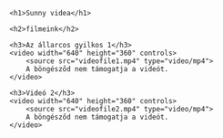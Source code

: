 <html lang="hu">
<head>
    <meta charset="UTF-8">
    <meta name="viewport" content="width=device-width, initial-scale=1.0">
    <title>Weboldal Címe</title>
</head>
<body>

    <h1>Sunny videa</h1>

    <h2>filmeink</h2>

    <h3>Az állarcos gyilkos 1</h3>
    <video width="640" height="360" controls>
        <source src="videofile1.mp4" type="video/mp4">
        A böngésződ nem támogatja a videót.
    </video>

    <h3>Videó 2</h3>
    <video width="640" height="360" controls>
        <source src="videofile2.mp4" type="video/mp4">
        A böngésződ nem támogatja a videót.
    </video>

</body>
</html>
